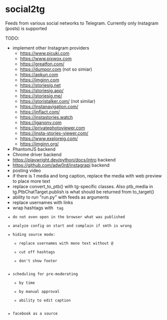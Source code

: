 # social2tg
Feeds from various social networks to Telegram. Currently only Instagram (posts) is supported



TODO:
- implement other Instagram providers
    - https://www.picuki.com
    - https://www.pixwox.com
    - https://greatfon.com/
    - https://dumpor.com (not so simiar)
    - https://apkun.com
    - https://imginn.com
    - https://storiesig.net
    - https://storiesig.app/
    - https://storiesig.me/
    - https://storistalker.com/ (not similar)
    - https://instanavigation.com/
    - https://inflact.com/
    - https://instastories.watch
    - https://iganony.com
    - https://privatephotoviewer.com
    - https://insta-stories-viewer.com/
    - https://www.exploreig.com/
    - https://imginn.org/
- PhantomJS backend
- Chrome driver backend
- https://playwright.dev/python/docs/intro backend
- https://github.com/adw0rd/instagrapi backend
- posting video
- if there is 1 media and long caption, replace the media with web preview to place more text
- replace convert_to_ptb() with tg-specific classes. Also ptb_media in tg.PtbChatTarget.publish is what should be returned from to_target()
- ability to run "run.py" with feeds as arguments
- replace usernames with links
- wrap hashtags with <code> tag
- do not even open in the browser what was published
- analyze config on start and complain if smth is wrong
- hiding source mode:
    - replace usernames with mono text without @
    - cut off hashtags
    - don't show footer
- scheduling for pre-moderating
    - by time
    - by manual approval
    - ability to edit caption
- facebook as a source
